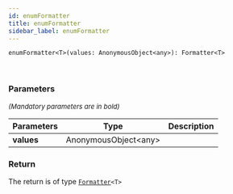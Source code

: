 ```yaml
---
id: enumFormatter
title: enumFormatter
sidebar_label: enumFormatter
---
```


```tsx
enumFormatter<T>(values: AnonymousObject<any>): Formatter<T>
```
<br/>



### Parameters

<font size="2"><i>(Mandatory parameters are in bold)</i></font>

| Parameters | Type | Description |
| --------- | ---- | ----------- |
| **values** | AnonymousObject<any\> |  |


### Return



The return is of type <code>[Formatter](/api2/types/Formatter.md)<T\></code>